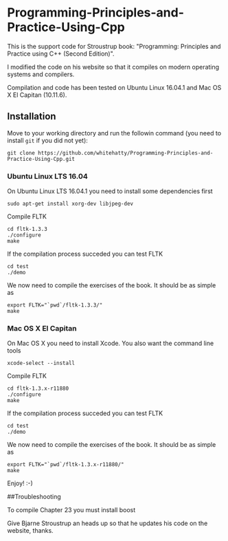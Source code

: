 # Programming-Principles-and-Practice-Using-Cpp
This is the support code for Stroustrup book: "Programming: Principles and Practice using C++ (Second Edition)". 

I modified the code on his website so that it compiles on modern operating systems and compilers.

Compilation and code has been tested on Ubuntu Linux 16.04.1 and Mac OS X El Capitan (10.11.6).

## Installation
Move to your working directory and run the followin command (you need to install `git` if you did not yet):
```
git clone https://github.com/whitehatty/Programming-Principles-and-Practice-Using-Cpp.git
```

### Ubuntu Linux LTS 16.04
On Ubuntu Linux LTS 16.04.1 you need to install some dependencies first
```
sudo apt-get install xorg-dev libjpeg-dev
```
Compile FLTK
```
cd fltk-1.3.3
./configure
make
```
If the compilation process succeded you can test FLTK
```
cd test
./demo
```

We now need to compile the exercises of the book. It should be as simple as
```
export FLTK="`pwd`/fltk-1.3.3/"
make
```

### Mac OS X El Capitan
On Mac OS X you need to install Xcode. You also want the command line tools
```
xcode-select --install
```

Compile FLTK
```
cd fltk-1.3.x-r11880
./configure
make
```
If the compilation process succeded you can test FLTK
```
cd test
./demo
```

We now need to compile the exercises of the book. It should be as simple as
```
export FLTK="`pwd`/fltk-1.3.x-r11880/"
make
```

Enjoy! :-)

##Troubleshooting

To compile Chapter 23 you must install boost

Give Bjarne Stroustrup an heads up so that he updates his code on the website, thanks. 
